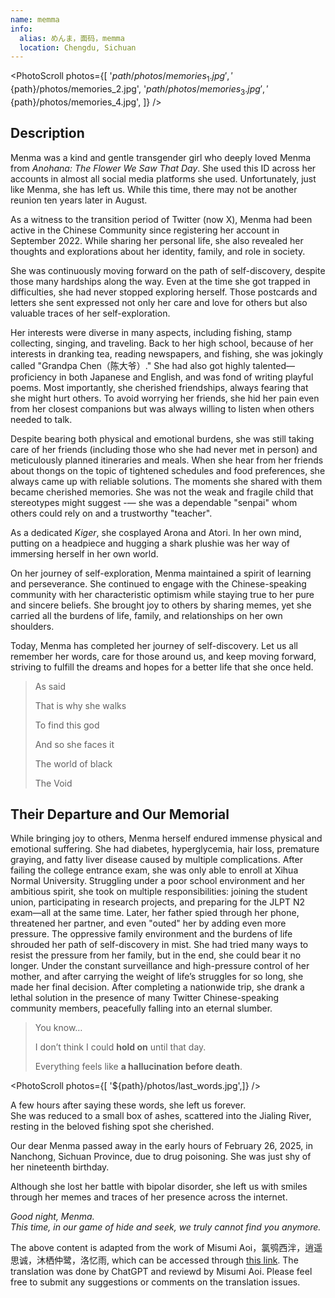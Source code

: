 ```yaml
---
name: memma
info:
  alias: めんま，面码，memma
  location: Chengdu, Sichuan
---
```


<PhotoScroll photos={[ 
  '${path}/photos/memories_1.jpg',
  '${path}/photos/memories_2.jpg',
  '${path}/photos/memories_3.jpg',
  '${path}/photos/memories_4.jpg',
]} />  

## Description

Menma was a kind and gentle transgender girl who deeply loved Menma from *Anohana: The Flower We Saw That Day*. She used this ID across her accounts in almost all social media platforms she used. Unfortunately, just like Menma, she has left us. 
While this time, there may not be another reunion ten years later in August.

As a witness to the transition period of Twitter (now X), Menma had been active in the Chinese Community since registering her account in September 2022. While sharing her personal life, she also revealed her thoughts and explorations about her identity, family, and role in society.

She was continuously moving forward on the path of self-discovery, despite those many hardships along the way. Even at the time she got trapped in difficulties, she had never stopped exploring herself. Those postcards and letters she sent expressed not only her care and love for others but also valuable traces of her self-exploration.

Her interests were diverse in many aspects, including fishing, stamp collecting, singing, and traveling. Back to her high school, because of her interests in dranking tea, reading newspapers, and fishing, she was jokingly called "Grandpa Chen（陈大爷）." She had also got highly talented—proficiency in both Japanese and English, and was fond of writing playful poems. Most importantly, she cherished friendships, always fearing that she might hurt others. To avoid worrying her friends, she hid her pain even from her closest companions but was always willing to listen when others needed to talk.

Despite bearing both physical and emotional burdens, she was still taking care of her friends (including those who she had never met in person) and meticulously planned itineraries and meals. When she hear from her friends about thongs on the topic of tightened schedules and food preferences, she always came up with reliable solutions. The moments she shared with them became cherished memories. She was not the weak and fragile child that stereotypes might suggest -— she was a dependable "senpai" whom others could rely on and a trustworthy "teacher".

As a dedicated *Kiger*, she cosplayed Arona and Atori. In her own mind, putting on a headpiece and hugging a shark plushie was her way of immersing herself in her own world.

On her journey of self-exploration, Menma maintained a spirit of learning and perseverance. She continued to engage with the Chinese-speaking community with her characteristic optimism while staying true to her pure and sincere beliefs. She brought joy to others by sharing memes, yet she carried all the burdens of life, family, and relationships on her own shoulders.

Today, Menma has completed her journey of self-discovery. Let us all remember her words, care for those around us, and keep moving forward, striving to fulfill the dreams and hopes for a better life that she once held.

> As said 
> 
> That is why she walks 
> 
> To find this god 
> 
> 
> And so she faces it
> 
> The world of black 
> 
> The Void

## Their Departure and Our Memorial

While bringing joy to others, Menma herself endured immense physical and emotional suffering. She had diabetes, hyperglycemia, hair loss, premature graying, and fatty liver disease caused by multiple complications. After failing the college entrance exam, she was only able to enroll at Xihua Normal University. Struggling under a poor school environment and her ambitious spirit, she took on multiple responsibilities: joining the student union, participating in research projects, and preparing for the JLPT N2 exam—all at the same time. Later, her father spied through her phone, threatened her partner, and even "outed" her by adding even more pressure. The oppressive family environment and the burdens of life shrouded her path of self-discovery in mist. She had tried many ways to resist the pressure from her family, but in the end, she could bear it no longer. Under the constant surveillance and high-pressure control of her mother, and after carrying the weight of life’s struggles for so long, she made her final decision. After completing a nationwide trip, she drank a lethal solution in the presence of many Twitter Chinese-speaking community members, peacefully falling into an eternal slumber.

> You know…  
>
> I don’t think I could **hold on** until that day.  
>
> Everything feels like **a hallucination before death**.  

<PhotoScroll photos={[ '${path}/photos/last_words.jpg',]} />  

A few hours after saying these words, she left us forever.  
She was reduced to a small box of ashes, scattered into the Jialing River, resting in the beloved fishing spot she cherished.

Our dear Menma passed away in the early hours of February 26, 2025, in Nanchong, Sichuan Province, due to drug poisoning. She was just shy of her nineteenth birthday.

Although she lost her battle with bipolar disorder, she left us with smiles through her memes and traces of her presence across the internet.

*Good night, Menma.*  
*This time, in our game of hide and seek, we truly cannot find you anymore.*

The above content is adapted from the work of Misumi Aoi，氯鸮西泮，逍遥思诚，沐栖仲鹭，洛忆雨, which can be accessed through [this link](https://x.com/misumiaoi06/status/1894661004329717916). The translation was done by ChatGPT and reviewd by Misumi Aoi. Please feel free to submit any suggestions or comments on the translation issues.

